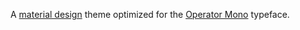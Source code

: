 A [material design](https://material.google.com) theme optimized for the [Operator Mono](http://www.typography.com/fonts/operator/styles/operatormonoscreensmart) typeface.